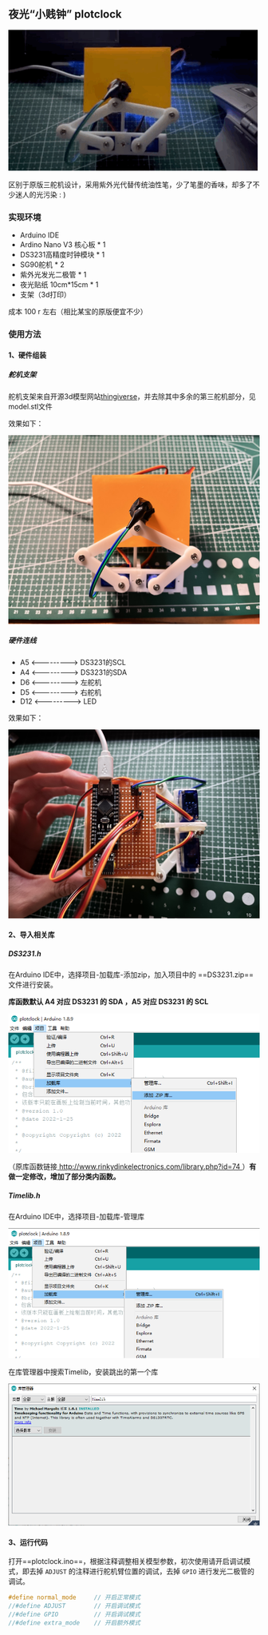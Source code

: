 ## 夜光“小贱钟” plotclock

![1](./picture/1.GIF)

区别于原版三舵机设计，采用紫外光代替传统油性笔，少了笔墨的香味，却多了不少迷人的光污染 : )



### 实现环境

- Arduino IDE
- Ardino Nano V3 核心板  * 1
- DS3231高精度时钟模块 * 1
- SG90舵机 * 2
- 紫外光发光二极管 * 1
- 夜光贴纸 10cm*15cm * 1
- 支架（3d打印）

成本 100 r 左右（相比某宝的原版便宜不少）



### 使用方法

#### 1、硬件组装

##### 舵机支架

舵机支架来自开源3d模型网站[thingiverse](https://www.thingiverse.com/thing:251911)，并去除其中多余的第三舵机部分，见model.stl文件

效果如下：

![5](./picture/6.JPG)



##### 硬件连线

- A5   <---------> DS3231的SCL
- A4   <---------> DS3231的SDA
- D6   <---------> 左舵机
- D5   <---------> 右舵机
- D12 <---------> LED

效果如下：

![5](./picture/5.JPG)



#### 2、导入相关库

##### DS3231.h

在Arduino IDE中，选择项目-加载库-添加zip，加入项目中的 ==DS3231.zip== 文件进行安装。

**库函数默认 A4 对应 DS3231 的 SDA ，A5 对应 DS3231 的 SCL**

![2](./picture/2.bmp)

（原库函数链接[ http://www.rinkydinkelectronics.com/library.php?id=74 ]( http://www.rinkydinkelectronics.com/library.php?id=74 )）**有做一定修改，增加了部分类内函数。**



##### Timelib.h

在Arduino IDE中，选择项目-加载库-管理库

![3](./picture/3.bmp)

在库管理器中搜索Timelib，安装跳出的第一个库

![3](./picture/4.bmp)



#### 3、运行代码

打开==plotclock.ino==，根据注释调整相关模型参数，初次使用请开启调试模式，即去掉 `ADJUST` 的注释进行舵机臂位置的调试，去掉 `GPIO` 进行发光二极管的调试。

```c++
#define normal_mode     // 开启正常模式
//#define ADJUST        // 开启调试模式
//#define GPIO          // 开启调试模式
//#define extra_mode    // 开启额外模式
```

